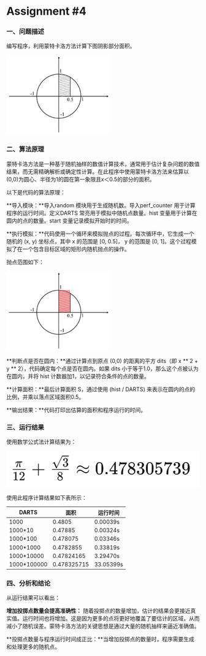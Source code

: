 # Assignment #4

### 一、问题描述

编写程序，利用蒙特卡洛方法计算下图阴影部分面积。

<img src="Assignment_4\原图.jpg" alt="原图" style="zoom:50%;" />

### 二、算法原理

蒙特卡洛方法是一种基于随机抽样的数值计算技术，通常用于估计复杂问题的数值结果，而无需精确解析或确定性计算。在此程序中使用蒙特卡洛方法来估算以(0,0)为圆心、半径为1的圆在第一象限且x＜0.5的部分的面积。

以下是代码的算法原理：

**导入模块：**导入random 模块用于生成随机数。导入perf_counter 用于计算程序的运行时间。定义DARTS 常亮用于模拟中随机点数量。hist 变量用于计算在圆内的点的数量。start 变量记录模拟开始时的时间。

**执行模拟：**代码使用一个循环来模拟抛点的过程。每次循环中，它生成一个随机的 (x, y) 坐标点，其中 x 的范围是 [0, 0.5]， y 的范围是 [0, 1]。这个过程模拟了在一个包含目标区域的矩形内随机抛点的操作。

抛点范围如下：

<img src="Assignment_4\落点范围.png" alt="落点范围" style="zoom:50%;" />

**判断点是否在圆内：**通过计算点到原点 (0,0) 的距离的平方 dits（即 x ** 2 + y ** 2），代码确定每个点是否在圆内。如果 dits 小于等于1.0，那么这个点被认为在圆内，并将 hist 计数器加1，以记录符合条件的点的数量。

**计算面积：**最后计算面积 S，通过使用 (hist / DARTS) 来表示在圆内的点的比例，并乘以落点区域面积0.5。

**输出结果：**代码打印出估算的面积和程序运行的时间。



### 三、运行结果

使用数学公式法计算结果为：

![公式法计算](Assignment_4\公式法计算.jpg)

使用此程序计算结果如下表所示：

| DARTS       | 面积          | 运行时间      |
| ----------- | ----------- | --------- |
| 1000        | 0.4805      | 0.00039s  |
| 1000*10     | 0.47885     | 0.00324s  |
| 1000*100    | 0.478075    | 0.03346s  |
| 1000*1000   | 0.4782855   | 0.33819s  |
| 1000*10000  | 0.47824165  | 3.29470s  |
| 1000*100000 | 0.478325715 | 33.05399s |

### 四、分析和结论

从运行结果可以看出：

**增加投掷点数量会提高准确性：** 随着投掷点的数量增加，估计的结果会更接近真实值。运行时间也将增加。这是因为更多的点将更好地覆盖了要估计的区域，从而减小了随机误差。蒙特卡洛方法的关键思想是通过大量的随机抽样来逼近准确值。

**投掷点数量与程序运行时间成正比：**当增加投掷点的数量时，程序需要生成和处理更多的随机点。
